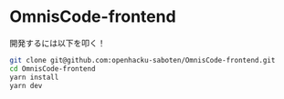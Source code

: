 # OmnisCode-frontend

開発するには以下を叩く！
```bash
git clone git@github.com:openhacku-saboten/OmnisCode-frontend.git
cd OmnisCode-frontend
yarn install
yarn dev
```
